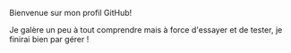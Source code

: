 Bienvenue sur mon profil GitHub!

Je galère un peu à tout comprendre mais à force d'essayer et de tester, je finirai bien par gérer !
